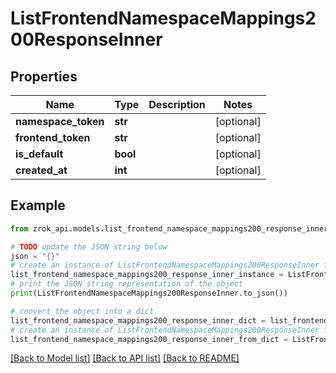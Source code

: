 # ListFrontendNamespaceMappings200ResponseInner


## Properties

Name | Type | Description | Notes
------------ | ------------- | ------------- | -------------
**namespace_token** | **str** |  | [optional] 
**frontend_token** | **str** |  | [optional] 
**is_default** | **bool** |  | [optional] 
**created_at** | **int** |  | [optional] 

## Example

```python
from zrok_api.models.list_frontend_namespace_mappings200_response_inner import ListFrontendNamespaceMappings200ResponseInner

# TODO update the JSON string below
json = "{}"
# create an instance of ListFrontendNamespaceMappings200ResponseInner from a JSON string
list_frontend_namespace_mappings200_response_inner_instance = ListFrontendNamespaceMappings200ResponseInner.from_json(json)
# print the JSON string representation of the object
print(ListFrontendNamespaceMappings200ResponseInner.to_json())

# convert the object into a dict
list_frontend_namespace_mappings200_response_inner_dict = list_frontend_namespace_mappings200_response_inner_instance.to_dict()
# create an instance of ListFrontendNamespaceMappings200ResponseInner from a dict
list_frontend_namespace_mappings200_response_inner_from_dict = ListFrontendNamespaceMappings200ResponseInner.from_dict(list_frontend_namespace_mappings200_response_inner_dict)
```
[[Back to Model list]](../README.md#documentation-for-models) [[Back to API list]](../README.md#documentation-for-api-endpoints) [[Back to README]](../README.md)



